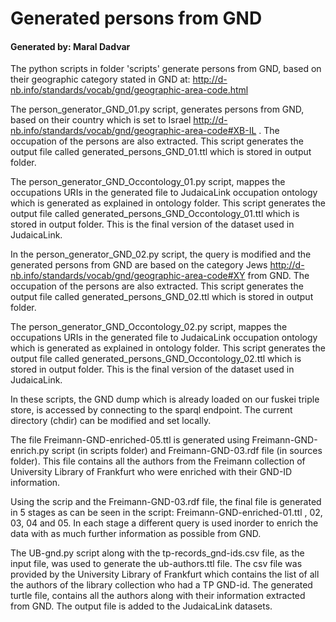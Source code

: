 # Generated persons from GND 

#### Generated by: Maral Dadvar


The python scripts in folder 'scripts' generate persons from GND, based on their geographic category stated in GND at: http://d-nb.info/standards/vocab/gnd/geographic-area-code.html

The person_generator_GND_01.py script, generates persons from GND, based on their country which is set to Israel <http://d-nb.info/standards/vocab/gnd/geographic-area-code#XB-IL> . The occupation of the persons are also extracted. 
This script generates the output file called generated_persons_GND_01.ttl which is stored in output folder. 

The person_generator_GND_Occontology_01.py script, mappes the occupations URIs in the generated file to JudaicaLink occupation ontology which is generated as explained in ontology folder. This script generates the output file called
generated_persons_GND_Occontology_01.ttl which is stored in output folder. This is the final version of the dataset used in JudaicaLink. 


In the person_generator_GND_02.py script, the query is modified and the generated persons from GND are based on the category Jews <http://d-nb.info/standards/vocab/gnd/geographic-area-code#XY> from GND. 
The occupation of the persons are also extracted. This script generates the output file called generated_persons_GND_02.ttl which is stored in output folder. 

The person_generator_GND_Occontology_02.py script, mappes the occupations URIs in the generated file to JudaicaLink occupation ontology which is generated as explained in ontology folder. This script generates the output file called
generated_persons_GND_Occontology_02.ttl which is stored in output folder. This is the final version of the dataset used in JudaicaLink. 

In these scripts, the GND dump which is already loaded on our fuskei triple store, is accessed by connecting to the sparql endpoint. 
The current directory (chdir) can be modified and set locally.  


The file Freimann-GND-enriched-05.ttl is generated using Freimann-GND-enrich.py script (in scripts folder) and Freimann-GND-03.rdf file (in sources folder). This file contains all the authors from the Freimann collection of University Library of Frankfurt who were enriched with their GND-ID information. 


Using the scrip and the Freimann-GND-03.rdf file, the final file is generated in 5 stages as can be seen in the script: Freimann-GND-enriched-01.ttl , 02, 03, 04 and 05. In each stage a different query is used inorder to enrich the data with as much further information as possible from GND.    

The UB-gnd.py script along with the tp-records_gnd-ids.csv file, as the input file, was used to generate the ub-authors.ttl file. The csv file was provided by the University Library of Frankfurt which contains the list of all the authors of the library collection who had a TP GND-id. The generated turtle file, contains all the authors along with their information extracted from GND. The output file is added to the JudaicaLink datasets.